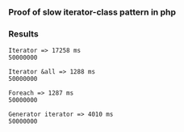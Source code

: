 ### Proof of slow iterator-class pattern in php

### Results
```
Iterator => 17258 ms
50000000

Iterator &all => 1288 ms
50000000

Foreach => 1287 ms
50000000

Generator iterator => 4010 ms
50000000
```